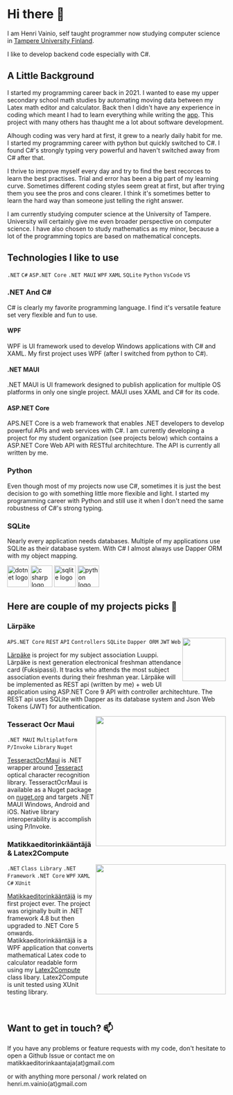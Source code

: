 # Hi there 👋

I am Henri Vainio, self taught programmer now studying computer science in [Tampere University Finland](https://www.tuni.fi/en). 

I like to develop backend code especially with C#. 

## A Little Background

I started my programming career back in 2021. I wanted to ease my upper secondary school math studies by automating moving data between my Latex math editor and calculator. Back then I didn't have any experience in coding which meant I had to learn everything while writing the [app](https://github.com/henrivain/Matikkaeditorinkaantaja). This project with many others has thaught me a lot about software development. 

Alhough coding was very hard at first, it grew to a nearly daily habit for me. I started my programming career with python but quickly switched to C#. I found C#'s strongly typing very powerful and haven't switched away from C# after that. 

I thrive to improve myself every day and try to find the best recorces to learn the best practises. Trial and error has been a big part of my learning curve. Sometimes different coding styles seem great at first, but after trying them you see the pros and cons clearer. I think it's sometimes better to learn the hard way than someone just telling the right answer. 

I am currently studying computer science at the University of Tampere. University will certainly give me even broader perspective on computer science. I have also chosen to study mathematics as my minor, because a lot of the programming topics are based on mathematical concepts. 

## Technologies I like to use
`.NET` `C#` `ASP.NET Core` `.NET MAUI` `WPF` `XAML` `SQLite` `Python` `VsCode` `VS`

### .NET And C#

C# is clearly my favorite programming language. I find it's versatile feature set very flexible and fun to use.

#### WPF

WPF is UI framework used to develop Windows applications with C# and XAML. My first project uses WPF (after I switched from python to C#).   

#### .NET MAUI

.NET MAUI is UI framework designed to publish application for multiple OS platforms in only one single project. MAUI uses XAML and C# for its code.  

#### ASP.NET Core

APS.NET Core is a web framework that enables .NET developers to develop powerful APIs and web services with C#. I am currently developing a project for my student organization (see projects below) which contains a ASP.NET Core Web API with RESTful architechture. The API is currently all written by me. 

### Python

Even though most of my projects now use C#, sometimes it is just the best decision to go with something little more flexible and light. I started my programming career with Python and still use it when I don't need the same robustness of C#'s strong typing.  

### SQLite 

Nearly every application needs databases. Multiple of my applications use SQLite as their database system. With C# I almost always use Dapper ORM with my object mapping.  

<img src="https://github.com/user-attachments/assets/a5a7ac14-571e-4e10-9f9f-8f7fc8b2fd66" height="50" alt="dotnet logo">

<img src="https://github.com/user-attachments/assets/e20ade74-437f-49c9-aa22-6472866b1986" height="50" alt="c sharp logo" />

<img src="https://github.com/user-attachments/assets/bad9c304-39bb-4b0f-92f5-bd309b377303" height="50" alt="sqlite logo">

<img src="https://github.com/user-attachments/assets/3eadd7e8-3447-4ec4-b8d7-75fbccc6529e" height="50" alt="python logo">

<br/>

## Here are couple of my projects picks 🔭

### Lärpäke

<img src="https://luuppi.fi/icon2.png?fe2c72f8b364e17f" width="100" align="right"  >

`APS.NET Core` `REST` `API` `Controllers` `SQLite` `Dapper ORM` `JWT` `Web`

[Lärpäke](https://github.com/henrivain/Larpake) is project for my subject association Luuppi. Lärpäke is next generation electronical freshman attendance card (Fuksipassi). It tracks who attends the most subject association events during their freshman year. Lärpäke will be implemented as REST api (written by me) + web UI application using ASP.NET Core 9 API with controller architechture. The REST api uses SQLite with Dapper as its database system and Json Web Tokens (JWT) for authentication.

<img src="https://github.com/user-attachments/assets/126f9ad1-73c5-40ca-bf9a-9f1dd9266008" align="right" width="300" >

### Tesseract Ocr Maui

`.NET MAUI` `Multiplatform` `P/Invoke` `Library` `Nuget`

[TesseractOcrMaui](https://github.com/henrivain/TesseractOcrMaui) is .NET wrapper around [Tesseract](https://github.com/tesseract-ocr/tesseract) optical character recognition library. TesseractOcrMaui is available as a Nuget package on [nuget.org](https://www.nuget.org/packages/TesseractOcrMaui/) and targets .NET MAUI Windows, Android and iOS. Native library interoperability is accomplish using P/Invoke.

### Matikkaeditorinkääntäjä & Latex2Compute

<img src="https://github.com/user-attachments/assets/2e31ca91-b278-4c84-b6aa-09e62106906d" width="300" align="right"> 

`.NET` `Class Library` `.NET Framework` `.NET Core` `WPF` `XAML` `C#` `XUnit`

[Matikkaeditorinkääntäjä](https://github.com/henrivain/Matikkaeditorinkaantaja) is my first project ever. The project was originally built in .NET framework 4.8 but then upgraded to .NET Core 5 onwards. Matikkaeditorinkääntäjä is a WPF application that converts mathematical Latex code to calculator readable form using my [Latex2Compute](https://github.com/henrivain/Latex2Compute) class libary. Latex2Compute is unit tested using XUnit testing library. 

<br/>

## Want to get in touch? 📫

If you have any problems or feature requests with my code, don't hesitate to open a Github Issue or contact me on  
matikkaeditorinkaantaja(at)gmail.com

or with anything more personal / work related on  
henri.m.vainio(at)gmail.com
